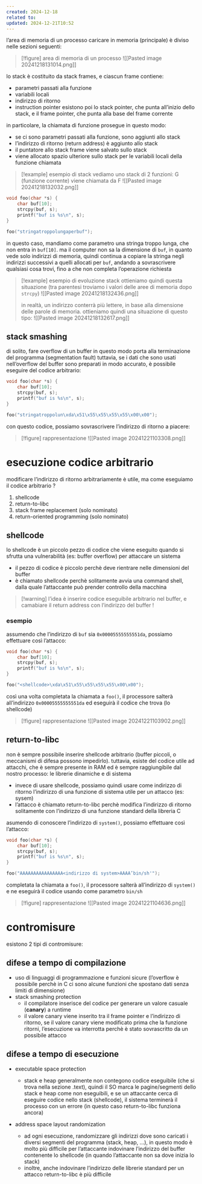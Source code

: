 ```yaml
---
created: 2024-12-18
related to: 
updated: 2024-12-21T10:52
---
```

l’area di memoria di un processo caricare in memoria (principale) è diviso nelle sezioni seguenti:
>[!figure] area di memoria di un processo
![[Pasted image 20241218131014.png]]

lo stack è costituito da stack frames, e ciascun frame contiene:
- parametri passati alla funzione
- variabili locali
- indirizzo di ritorno
- instruction pointer
esistono poi lo stack pointer, che punta all’inizio dello stack, e il frame pointer, che punta alla base del frame corrente

in particolare, la chiamata di funzione prosegue in questo modo:
- se ci sono parametri passati alla funzione, sono aggiunti allo stack
- l’indirizzo di ritorno (return address) è aggiunto allo stack
- il puntatore allo stack frame viene salvato sullo stack
- viene allocato spazio ulteriore sullo stack per le variabili locali della funzione chiamata
>[!example] esempio di stack
vediamo uno stack di 2 funzioni: G (funzione corrente) viene chiamata da F
![[Pasted image 20241218132032.png]]

```c
void foo(char *s) {
	char buf[10];
	strcpy(buf, s);
	printf("buf is %s\n", s);
}

foo("stringatroppolungaperbuf");
```
in questo caso, mandiamo come parametro una stringa troppo lunga, che non entra in `buf[10]`. ma il computer non sa la dimensione di `buf`, in quanto vede solo indirizzi di memoria, quindi continua a copiare la stringa negli indirizzi successivi a quelli allocati per `buf`, andando a sovrascrivere qualsiasi cosa trovi, fino a che non completa l’operazione richiesta
>[!example] esempio di evoluzione stack
>ottieniamo quindi questa situazione (tra parentesi troviamo i valori delle aree di memoria dopo `strcpy`)
![[Pasted image 20241218132436.png]]
>
>in realtà, un indirizzo conterrà più lettere, in base alla dimensione delle parole di memoria. ottieniamo quindi una situazione di questo tipo:
![[Pasted image 20241218132617.png]]

## stack smashing
di solito, fare overflow di un buffer in questo modo porta alla terminazione del programma (segmentation fault)
tuttavia, se i dati che sono usati nell’overflow del buffer sono preparati in modo accurato, è possibile eseguire del codice arbitrario:
```c
void foo(char *s) {
	char buf[10];
	strcpy(buf, s);
	printf("buf is %s\n", s);
}

foo("stringatroppolun\xda\x51\x55\x55\x55\x55\x00\x00");
```

con questo codice, possiamo sovrascrivere l’indirizzo di ritorno a piacere:
>[!figure] rappresentazione
![[Pasted image 20241221103308.png]]
# esecuzione codice arbitrario
modificare l’indirizzo di ritorno arbitrariamente è utile, ma come eseguiamo il codice arbitrario ?
1. shellcode
2. return-to-libc
3. stack frame replacement (solo nominato)
4. return-oriented programming (solo nominato)
## shellcode
lo shellcode è un piccolo pezzo di codice che viene eseguito quando si sfrutta una vulnerabilità (es: buffer overflow) per attaccare un sistema
- il pezzo di codice è piccolo perchè deve rientrare nelle dimensioni del buffer
- è chiamato shellcode perchè solitamente avvia una command shell, dalla quale l’attaccante può prender controllo della macchina
>[!warning] l’idea è inserire codice eseguibile arbitrario nel buffer, e camabiare il return address con l’indirizzo del buffer !

### esempio
assumendo che l’indirizzo di `buf` sia `0x00005555555551da`, possiamo effettuare così l’attacco:
```c
void foo(char *s) {
	char buf[10];
	strcpy(buf, s);
	printf("buf is %s\n", s);
}

foo("<shellcode>\xda\x51\x55\x55\x55\x55\x00\x00");
```

così una volta completata la chiamata a `foo()`, il processore salterà all’indirizzo `0x00005555555551da` ed eseguirà il codice che trova (lo shellcode)
>[!figure] rappresentazione
![[Pasted image 20241221103902.png]]
## return-to-libc
non è sempre possibile inserire shellcode arbitrario (buffer piccoli, o meccanismi di difesa possono impedirlo). tuttavia, esiste del codice utile ad attacchi, che è sempre presente in RAM ed è sempre raggiungibile dal nostro processo: le librerie dinamiche e di sistema
- invece di usare shellcode, possiamo quindi usare come indirizzo di ritorno l’indirizzo di una funzione di sistema utile per un attacco (es: sysem)
- l’attacco è chiamato return-to-libc perchè modifica l’indirizzo di ritorno solitamente con l’indirizzo di una funzione standard della libreria C

asumendo di conoscere l’indirizzo di `system()`, possiamo effettuare così l’attacco:
```c
void foo(char *s) {
	char buf[10];
	strcpy(buf, s);
	printf("buf is %s\n", s);
}

foo("AAAAAAAAAAAAAAAA<indirizzo di system>AAAA’bin/sh'");
```

completata la chiamata a `foo()`, il processore salterà all’indirizzo di `system()` e ne eseguirà il codice usando come parametro `bin/sh`
>[!figure] rappresentazione
![[Pasted image 20241221104636.png]]
# contromisure
esistono 2 tipi di contromisure:
## difese a tempo di compilazione
- uso di linguaggi di programmazione e funzioni sicure (l’overflow è possibile perchè in C ci sono alcune funzioni che spostano dati senza limiti di dimensione)
- stack smashing protection
	- il compilatore inserisce del codice per generare un valore casuale (**canary**) a runtime
	- il valore canary viene inserito tra il frame pointer e l’indirizzo di ritorno, se il valore canary viene modificato prima che la funzione ritorni, l’esecuzione va interrotta perchè è stato sovrascritto da un possibile attacco
## difese a tempo di esecuzione
- executable space protection
	- stack e heap generalmente non contegono codice eseguibile (che si trova nella sezione .text), quindi il SO marca le pagine/segmenti dello stack e heap come non eseguibili, e se un attaccante cerca di eseguire codice nello stack (shellcode), il sistema terminerà il processo con un errore (in questo caso return-to-libc funziona ancora)

- address space layout randomization
	- ad ogni esecuzione, randomizzare gli indirizzi dove sono caricati i diversi segmenti del programma (stack, heap, …), in questo modo è molto più difficile per l’attaccante indovinare l’indirizzo del buffer contenente lo shellcode (in quando l’attaccante non sa dove inizia lo stack)
	- inoltre, anche indovinare l’indirizzo delle librerie standard  per un attacco return-to-libc è più difficile